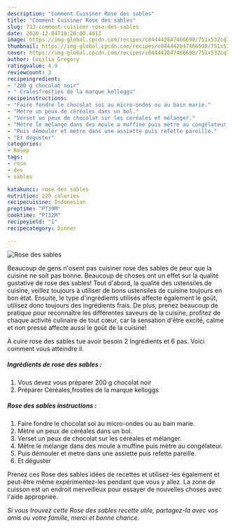 ```yaml
---
description: "Comment Cuisiner Rose des sables"
title: "Comment Cuisiner Rose des sables"
slug: 713-comment-cuisiner-rose-des-sables
date: 2020-12-04T18:20:00.401Z
image: https://img-global.cpcdn.com/recipes/c044442847466698/751x532cq70/rose-des-sables-photo-principale-de-la-recette.jpg
thumbnail: https://img-global.cpcdn.com/recipes/c044442847466698/751x532cq70/rose-des-sables-photo-principale-de-la-recette.jpg
cover: https://img-global.cpcdn.com/recipes/c044442847466698/751x532cq70/rose-des-sables-photo-principale-de-la-recette.jpg
author: Cecilia Gregory
ratingvalue: 4.9
reviewcount: 3
recipeingredient:
- "200 g chocolat noir"
- " Cralesfrosties de la marque kelloggs"
recipeinstructions:
- "Faire fondre le chocolat soi au micro-ondes ou au bain marie."
- "Mètre un peux de céréales dans un bol."
- "Verset un peux de chocolat sur les céréales et mélanger."
- "Mètre le mélange dans des moule a muffine puis mètre au congélateur."
- "Puis démouler et metre dans une assiette puis refette pareille."
- "Et déguster"
categories:
- Resep
tags:
- rose
- des
- sables

katakunci: rose des sables 
nutrition: 229 calories
recipecuisine: Indonesian
preptime: "PT39M"
cooktime: "PT32M"
recipeyield: "1"
recipecategory: Dinner

---
```



![Rose des sables](https://img-global.cpcdn.com/recipes/c044442847466698/751x532cq70/rose-des-sables-photo-principale-de-la-recette.jpg)

Beaucoup de gens n'osent pas cuisiner rose des sables de peur que la cuisine ne soit pas bonne. Beaucoup de choses ont un effet sur la qualité gustative de rose des sables! Tout d'abord, la qualité des ustensiles de cuisine, veillez toujours à utiliser de bons ustensiles de cuisine toujours en bon état. Ensuite, le type d'ingrédients utilisés affecte également le goût, utilisez donc toujours des ingrédients frais. De plus, prenez beaucoup de pratique pour reconnaître les différentes saveurs de la cuisine, profitez de chaque activité culinaire de tout cœur, car la sensation d'être excité, calme et non pressé affecte aussi le goût de la cuisine!

<!--inarticleads1-->

À cuire rose des sables tue avoir besoin 2 Ingrédients et 6 pas. Voici comment vous atteindre il.

##### Ingrédients de rose des sables :

1. Vous devez vous préparer 200 g chocolat noir
1. Préparer  Céréales,frosties de la marque kelloggs




<!--inarticleads2-->

##### Rose des sables instructions :

1. Faire fondre le chocolat soi au micro-ondes ou au bain marie.
1. Mètre un peux de céréales dans un bol.
1. Verset un peux de chocolat sur les céréales et mélanger.
1. Mètre le mélange dans des moule a muffine puis mètre au congélateur.
1. Puis démouler et metre dans une assiette puis refette pareille.
1. Et déguster




<!--inarticleads1-->

<p>
Prenez ces Rose des sables idées de recettes et utilisez-les également et peut-être même expérimentez-les pendant que vous y allez. La zone de cuisson est un endroit merveilleux pour essayer de nouvelles choses avec l'aide appropriée.
</p>

<p>
<i>Si vous trouvez cette Rose des sables recette utile, partagez-la avec vos amis ou votre famille, merci et bonne chance.</i>
</p>
